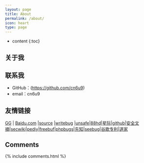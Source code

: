 ```yaml
---
layout: page
title: About
permalink: /about/
icon: heart
type: page
---
```


* content
{:toc}

## 关于我

<!-- <iframe src="https://githubbadge.appspot.com/cn6u9?s=1" style="border: 0;height: 142px;width: 200px;overflow: hidden;" frameBorder="0"></iframe> -->



## 联系我

* GitHub：(https://github.com/cn6u9)
* email：cn6u9
## 友情链接

[GG](http://www.google.com) \| [Baidu.com](https://www.baidu.com) \|[source](https://gaohaoyang.github.io) \|[writebug](https://www.writebug.com) \|[unsafe](https://unsafe.sh/)\|[88hd](https://88hd.com)\|[星际](https://xj.hk/)\|[github](https://github.com)\|[安全文摘](http://govuln.com/news/)\|[secwiki](http://sec-wiki.com)\|[pediy](http://bbs.kanxue.com)\|[freebuf](http://www.freebuf.com)\|[phpbugs](http://bugs.php.net/search.php)\|[先知](http://xz.aliyun.com)\|[seebug](http://www.seebug.org)\|[谷歌专利](http://patents.google.com)\|[道家](http://quanxue.cn/CT_DaoJia/index.html)

## Comments

{% include comments.html %}
